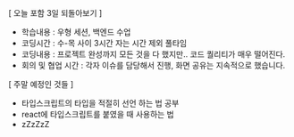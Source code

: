 [ 오늘 포함 3일 되돌아보기 ]

- 학습내용 : 우형 세션, 백엔드 수업
- 코딩시간 : 수-목 사이 3시간 자는 시간 제외 풀타임
- 코딩내용 : 프로젝트 완성까지 모든 것을 다 했지만.. 코드 퀄리티가 매우 떨어진다.
- 회의 및 협업 시간 : 각자 이슈를 담당해서 진행, 화면 공유는 지속적으로 했습니다.

[ 주말 예정인 것들 ]

- 타입스크립트의 타입을 적절히 선언 하는 법 공부
- react에 타입스크립트를 붙였을 때 사용하는 법
- zZzZzZ

